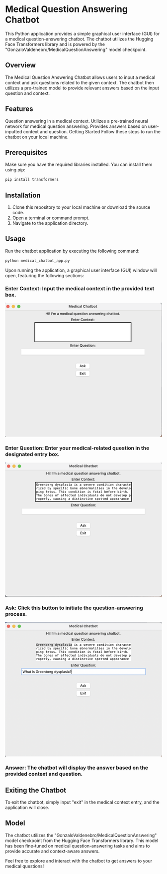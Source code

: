 # Medical Question Answering Chatbot

This Python application provides a simple graphical user interface (GUI) for a medical question-answering chatbot. The chatbot utilizes the Hugging Face Transformers library and is powered by the "GonzaloValdenebro/MedicalQuestionAnswering" model checkpoint.

## Overview
The Medical Question Answering Chatbot allows users to input a medical context and ask questions related to the given context. The chatbot then utilizes a pre-trained model to provide relevant answers based on the input question and context.

## Features
Question answering in a medical context.
Utilizes a pre-trained neural network for medical question answering.
Provides answers based on user-inputted context and question.
Getting Started
Follow these steps to run the chatbot on your local machine.

## Prerequisites
Make sure you have the required libraries installed. You can install them using pip:

```bash
pip install transformers
```

## Installation
1. Clone this repository to your local machine or download the source code.
2. Open a terminal or command prompt.
3. Navigate to the application directory.

## Usage
Run the chatbot application by executing the following command:

```bash
python medical_chatbot_app.py
```
Upon running the application, a graphical user interface (GUI) window will open, featuring the following sections:

### Enter Context: Input the medical context in the provided text box.

<img src="https://github.com/gonzalovaldenebro/NaturalLanguageProcessing-Portfolio/blob/main/Part%207%20-%20Fine-Tunning%20Pretrained%20Models/Project/Images/Image1.png" alt="Alt text" width="600"/>

### Enter Question: Enter your medical-related question in the designated entry box.

<img src="https://github.com/gonzalovaldenebro/NaturalLanguageProcessing-Portfolio/blob/main/Part%207%20-%20Fine-Tunning%20Pretrained%20Models/Project/Images/Image2.png" alt="Alt text" width="600"/>

### Ask: Click this button to initiate the question-answering process.

<img src="https://github.com/gonzalovaldenebro/NaturalLanguageProcessing-Portfolio/blob/main/Part%207%20-%20Fine-Tunning%20Pretrained%20Models/Project/Images/Image3.png" alt="Alt text" width="600"/>

### Answer: The chatbot will display the answer based on the provided context and question.

## Exiting the Chatbot
To exit the chatbot, simply input "exit" in the medical context entry, and the application will close.

## Model
The chatbot utilizes the "GonzaloValdenebro/MedicalQuestionAnswering" model checkpoint from the Hugging Face Transformers library. This model has been fine-tuned on medical question-answering tasks and aims to provide accurate and context-aware answers.

Feel free to explore and interact with the chatbot to get answers to your medical questions!
